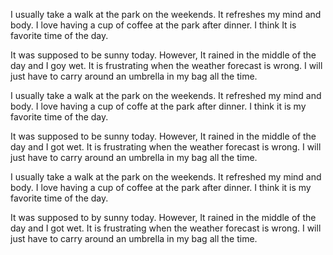 I usually take a walk at the park on the weekends. It refreshes my mind and body. I love having a cup of coffee at the park after dinner. I think It is favorite time of the day.

It was supposed to be sunny today. However, It rained in the middle of the day and I goy wet. It is frustrating when the weather forecast is wrong. I will just have to carry around an umbrella in my bag all the time.

I usually take a walk at the park on the weekends. It refreshed my mind and body. I love having a cup of coffe at the park after dinner. I think it is my favorite time of the day.

It was supposed to be sunny today. However, It rained in the middle of the day and I got wet. It is frustrating when the weather forecast is wrong. I will just have to carry around an umbrella in my bag all the time.

I usually take a walk at the park on the weekends. It refreshed my mind and body. I love having a cup of coffee at the park after dinner. I think it is my favorite time of the day.

It was supposed to by sunny today. However, It rained in the middle of the day and I got wet. It is frustrating when the weather forecast is wrong. I will just have to carry around an umbrella in my bag all the time.
